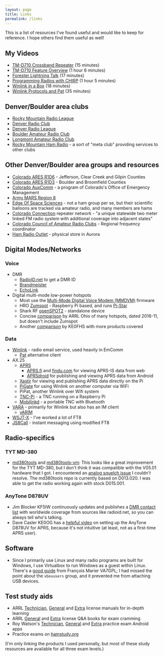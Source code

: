 ```yaml
---
layout: page
title: Links
permalink: /links
---
```


This is a list of resources I've found useful and would like to keep for reference. I hope others
find them useful as well!

## My Videos

- [TM-D710 Crossband Repeater](https://youtu.be/VUwnm9mY9Sw) (15 minutes)
- [TM-D710 Feature Overview](https://youtu.be/jJfxv953r0I) (1 hour 6 minutes)
- [Forester Lightning Talk](https://youtu.be/7Pn-sijfTJg) (17 minutes)
- [Programming Radios with CHIRP](https://youtu.be/RslvPYCLT-I) (1 hour 5 minutes)
- [Winlink in a Box](https://youtu.be/fSGivCXoU_0) (18 minutes)
- [Winlink Protocols and Pat](https://youtu.be/oiqAAfBgPCo) (35 minutes)

## Denver/Boulder area clubs

- [Rocky Mountain Radio League](https://www.rmrl.org/)
- [Denver Radio Club](https://www.w0tx.org/)
- [Denver Radio League](http://denverradioleague.org/)
- [Boulder Amateur Radio Club](https://www.qsl.net/w0dk/)
- [Longmont Amateur Radio Club](http://w0eno.org/)
- [Rocky Mountain Ham Radio](https://www.rmham.org/) - a sort of "meta club" providing services to
  other clubs

## Other Denver/Boulder area groups and resources

- [Colorado ARES R1D6](https://www.coaresr1d6.org/) - Jefferson, Clear Creek and Gilpin Counties
- [Colorado ARES R1D3](http://bouldercountyares.org/) - Boulder and Broomfield Counties
- [Colorado AuxComm](https://www.colorado.gov/pacific/dhsem/auxiliary-communications) - a program of
  Colorado's Office of Emergency Management
- [Army MARS Region 8](http://www.cwamars.net/)
- [Edge Of Space Sciences](https://www.eoss.org/) - not a ham group per se, but their scientific
  balloons are tracked via amateur radio, and many members are hams
- [Colorado Connection](https://colcon.org/) repeater network - "a unique statewide two meter linked
  FM radio system with additional coverage into adjacent states"
- [Colorado Council of Amateur Radio Clubs](https://www.ccarc.net/) - Regional frequency coordinator
- [Ham Radio Outlet](https://goo.gl/maps/oTeGpAFZ2uiRnNNu6) - physical store in Aurora

## Digital Modes/Networks

### Voice

- DMR
  - [RadioID.net](https://radioid.net/) to get a DMR ID
  - [Brandmeister](https://brandmeister.network/)
  - [EchoLink](https://secure.echolink.org/)
- Digital multi-mode low-power hotspots
  - Most use the [Multi-Mode Digital Voice Modem (MMDVM)](https://github.com/g4klx/MMDVM) firmware
  - HRO [Zumspot](https://www.hamradio.com/detail.cfm?pid=H0-016490) - Raspberry Pi based, and runs
    [Pi-Star](https://www.pistar.uk/)
  - Shark RF [openSPOT2](https://www.sharkrf.com/products/openspot2/) - standalone device
  - Concise
    [comparison](http://arrl-ohio.org/digital/Amateur%20Radio%20Digital%20Hotspot%20Comparison.pdf)
    by ARRL Ohio of many hotspots, dated 2016-11, but doesn't include Zumspot
  - Another [comparison](https://amateurradionotes.com/hotspots.htm#thehotspots) by KE0FHS with more
    products covered

### Data

- [Winlink](https://www.winlink.org/) - radio email service, used heavily in EmComm
  - [Pat](https://getpat.io/) alternative client
- AX.25
  - [APRS](http://www.aprs.org/)
    - [APRS.fi](https://aprs.fi/) and [findu.com](http://www.findu.com/) for viewing APRS-IS data
      from web
    - [APRSdroid](https://play.google.com/store/apps/details?id=org.aprsdroid.app) for publishing
      and viewing APRS data from Android
  - [Xastir](https://xastir.org/index.php/Main_Page) for viewing and publishing APRS data directly
    on the Pi
  - [PiGate](http://www.pigate.net/) for using Winlink on another computer via WiFi
  - PiPat, another Winlink over Wifi system
  - [TNC-Pi](https://tnc-x.com/) - a TNC running on a Raspberry Pi
  - [Mobilinkd](http://www.mobilinkd.com/) - a portable TNC with Bluetooth
- [VARA](https://rosmodem.wordpress.com/) - primarily for Winlink but also has an IM client
  - [vARIM](https://www.whitemesa.net/varim/varim.html)
- [WSJT-X](https://physics.princeton.edu/pulsar/k1jt/wsjtx.html) - I've worked a lot of FT8
- [JS8Call](http://js8call.com/) - instant messaging using modified FT8

## Radio-specifics

### TYT MD-380

- [md380tools](https://github.com/travisgoodspeed/md380tools) and
  [md380tools-vm](https://github.com/KD4Z/md380tools-vm): This looks like a great improvement for
  the TYT MD-380, but I don't think it was compatible with the V05.01 hardware that I got. I
  encountered an [analog squelch issue](https://ham.stackexchange.com/q/14604/14609) I couldn't
  resolve. The md380tools repo is currently based on D013.020. I was able to get the radio working
  again with stock D015.001.

### AnyTone D878UV

- Jim Blocker KF5IW continuously updates and publishes a
  [DMR contact list](https://kf5iw.com/contactdb.php) with worldwide coverage from sources like
  radioid.net, so you can always tell who's talking.
- Dave Casler KE0OG has a [helpful video](https://youtu.be/MjnmOmSdqVU) on setting up the AnyTone
  D878UV for APRS, because it's not intuitive (at least, not as a first-time APRS user).

## Software

- Since I primarily use Linux and many radio programs are built for Windows, I use Virtualbox to run
  Windows as a guest within Linux. There's a
  [good guide](https://feeding.cloud.geek.nz/posts/programming-anytone-d878uv-on-linux-using-windows10-and-virtualbox/)
  from François Marier VA7GPL; I had missed the point about the `vboxusers` group, and it prevented
  me from attaching USB devices.

## Test study aids

- ARRL [Technician](https://www.amazon.com/dp/B07DFSW94G),
  [General](https://www.amazon.com/dp/B07TDVH426) and [Extra](https://www.amazon.com/dp/B01FTDEJN6)
  license manuals for in-depth learning
- ARRL [General](https://www.amazon.com/dp/B00XAFJ8HS) and
  [Extra](https://www.amazon.com/dp/B01FWFFQ9C) license Q&A books for exam cramming
- Roy Watson's
  [Technician](https://play.google.com/store/apps/details?id=com.delasystems.hamradioexamtech),
  [General](https://play.google.com/store/apps/details?id=com.delasystems.hamradioexamgeneral) and
  [Extra](https://play.google.com/store/apps/details?id=com.delasystems.hamradioexamextra) practice
  exam Android apps
- Practice exams on [hamstudy.org](https://hamstudy.org)

(I'm only linking the products I used personally, but most of these study resources are available
for all three exam levels.)
